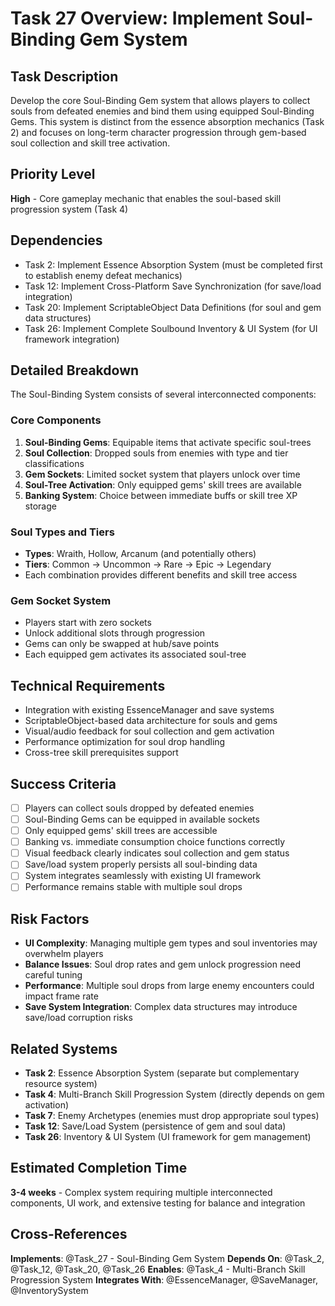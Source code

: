 # Task 27 Overview: Implement Soul-Binding Gem System

## Task Description
Develop the core Soul-Binding Gem system that allows players to collect souls from defeated enemies and bind them using equipped Soul-Binding Gems. This system is distinct from the essence absorption mechanics (Task 2) and focuses on long-term character progression through gem-based soul collection and skill tree activation.

## Priority Level
**High** - Core gameplay mechanic that enables the soul-based skill progression system (Task 4)

## Dependencies
- Task 2: Implement Essence Absorption System (must be completed first to establish enemy defeat mechanics)
- Task 12: Implement Cross-Platform Save Synchronization (for save/load integration)
- Task 20: Implement ScriptableObject Data Definitions (for soul and gem data structures)
- Task 26: Implement Complete Soulbound Inventory & UI System (for UI framework integration)

## Detailed Breakdown
The Soul-Binding System consists of several interconnected components:

### Core Components
1. **Soul-Binding Gems**: Equipable items that activate specific soul-trees
2. **Soul Collection**: Dropped souls from enemies with type and tier classifications
3. **Gem Sockets**: Limited socket system that players unlock over time
4. **Soul-Tree Activation**: Only equipped gems' skill trees are available
5. **Banking System**: Choice between immediate buffs or skill tree XP storage

### Soul Types and Tiers
- **Types**: Wraith, Hollow, Arcanum (and potentially others)
- **Tiers**: Common → Uncommon → Rare → Epic → Legendary
- Each combination provides different benefits and skill tree access

### Gem Socket System
- Players start with zero sockets
- Unlock additional slots through progression
- Gems can only be swapped at hub/save points
- Each equipped gem activates its associated soul-tree

## Technical Requirements
- Integration with existing EssenceManager and save systems
- ScriptableObject-based data architecture for souls and gems
- Visual/audio feedback for soul collection and gem activation
- Performance optimization for soul drop handling
- Cross-tree skill prerequisites support

## Success Criteria
- [ ] Players can collect souls dropped by defeated enemies
- [ ] Soul-Binding Gems can be equipped in available sockets
- [ ] Only equipped gems' skill trees are accessible
- [ ] Banking vs. immediate consumption choice functions correctly
- [ ] Visual feedback clearly indicates soul collection and gem status
- [ ] Save/load system properly persists all soul-binding data
- [ ] System integrates seamlessly with existing UI framework
- [ ] Performance remains stable with multiple soul drops

## Risk Factors
- **UI Complexity**: Managing multiple gem types and soul inventories may overwhelm players
- **Balance Issues**: Soul drop rates and gem unlock progression need careful tuning
- **Performance**: Multiple soul drops from large enemy encounters could impact frame rate
- **Save System Integration**: Complex data structures may introduce save/load corruption risks

## Related Systems
- **Task 2**: Essence Absorption System (separate but complementary resource system)
- **Task 4**: Multi-Branch Skill Progression System (directly depends on gem activation)
- **Task 7**: Enemy Archetypes (enemies must drop appropriate soul types)
- **Task 12**: Save/Load System (persistence of gem and soul data)
- **Task 26**: Inventory & UI System (UI framework for gem management)

## Estimated Completion Time
**3-4 weeks** - Complex system requiring multiple interconnected components, UI work, and extensive testing for balance and integration

## Cross-References
**Implements**: @Task_27 - Soul-Binding Gem System
**Depends On**: @Task_2, @Task_12, @Task_20, @Task_26
**Enables**: @Task_4 - Multi-Branch Skill Progression System
**Integrates With**: @EssenceManager, @SaveManager, @InventorySystem 